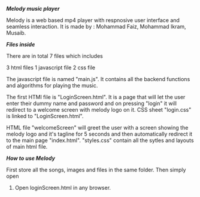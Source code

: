 ***Melody music player***

Melody is a web based mp4 player with respnosive user interface and seamless interaction.
It is made by   : Mohammad Faiz, Mohammad Ikram, Musaib.

***Files inside***

There are in total 7 files which includes

3 html files
1 javascript file
2 css file

The javascript file is named "main.js". It contains all the backend functions and algorithms for playing the music.

The first HTMl file is "LoginScreen.html". It is a page that will let the user enter their dummy name and 
password and on pressing "login" it will redirect to a welcome screen with melody logo on it. CSS sheet
"login.css" is linked to "LoginScreen.html".

HTML file "welcomeScreen" will greet the user with a screen showing the melody logo and it's tagline for 5 seconds and then automatically redirect it to the main page "index.html". "styles.css" contain all the 
sytles and layouts of main html file.

***How to use Melody***

First store all the songs, images and files in the same folder. Then simply open 

1. Open loginScreen.html in any browser.

